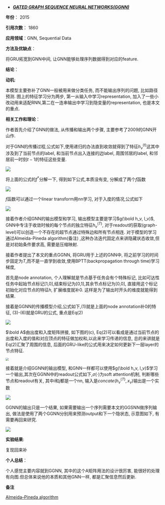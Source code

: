 + ***[GATED GRAPH SEQUENCE NEURAL NETWORKS(GGNN)](https://arxiv.org/abs/1511.05493)***   

**年份**： 2015

**引用次数**： 1860

**应用领域**：GNN, Sequential Data  

**方法及优缺点**：

将GRU拓宽到GNN中间, 让GNN能够处理序列数据得到对应的feature.

**结论**：

**动机**:  

本模型主要弥补了GNN一般被用来做分类任务, 而不能输出序列的问题, 比如路径预测. 图上的特征学习分为两步, 第一从输入中学习representation, 加入了一些小改动用来适配RNN,第二在一连串输出中学习到隐变量的representation, 也是本文的重点.

**相关工作和理论**：  

作者首先介绍了GNN的做法, 从传播和输出两个步骤, 主要参考了2009的GNN开山作.

对于GNN的传播过程,公式如下,使用递归的办法直到收敛就得到了特征$h_v^{(t)}$这其中涉及到了当前节点的label, 和当前节点出入连接的边label, 周围邻居的label, 和邻居前一时刻$t-1$的特征这些变量.

![](https://paperrecord.oss-cn-shanghai.aliyuncs.com/202205201704550.PNG)

将上面的公式的$f^*$分解一下, 得到如下公式,本质没有变, 分解成了两个$f$函数

![](https://paperrecord.oss-cn-shanghai.aliyuncs.com/202205201708095.PNG)

$f$函数可以通过一个linear transform用nn学习, 对于入度的情况,公式如下

![](https://paperrecord.oss-cn-shanghai.aliyuncs.com/202205201715917.PNG)

接着作者介绍GNN的输出模型和学习, 输出模型主要是学习$g(\bold h_v, l_v)$, GNN中专注于收敛时候的每个节点的独立特征$h_v^{(T)}$, 对于readout的获取(graph-level)可以创造一个不存在的超节点通过特殊边和所有节点相连. 对于模型的学习通过Almeida-Pineda algorithm(备注) ,这种办法迭代固定点来讲隐藏状态收敛,但是对初始条件要求高, 需要是压缩映射.

接着作者提出了本文的重点GGNN, 将GRU用于上述的GNN中, 将之前学习的时间步固定为$T$,而不是一直学到收敛,使用BPTT(backpropagation through time)学习梯度,

首先是node annotation, 个人理解就是节点基于任务会有个特殊标记, 比如可达性任务中起始节点标记[1,0],结束标记为[0,1],其余节点标记为[0,0], 直接用这个标记初始化对应节点的特征$h$, 扩展维度就补0. 这样是为了输出时开头的维度就能得到结果.

接着是GGNN的传播模型介绍,公式如下,(1)就是上面的node annotation补0的特征, (3)-(6)就是GRU的公式, 重点是Eq(2)

![](https://paperrecord.oss-cn-shanghai.aliyuncs.com/202205201758310.PNG)

$\bold A$由出度和入度矩阵拼接, 如下图的(c), Eq(2)可以看成是通过当前节点的出度和入度的值和对应顶点的特征做加权和,以此来学习传递的信息, 总的来讲就是Eq(2)汇聚了周围的信息, 后面的GRU-like的公式用来决定如何更新下一层layer的节点特征.

<img src="https://paperrecord.oss-cn-shanghai.aliyuncs.com/202205201800079.PNG" style="zoom:60%;" />

接着就是介绍GGNN的输出模型, 和GNN一样都可以使用$g(\bold h_v, l_v)$学习一个输出,其次在GGNN中的readout公式如下,$\sigma(\cdot)$为soft attention机制, 判断哪些节点和readout有关, 其中$i$和$j$都是一个nn, 输入是$concate(h_v^{(T)},x_v)$输出是一个实数

![](https://paperrecord.oss-cn-shanghai.aliyuncs.com/202205201813325.PNG)

GGNN的输出只是一个结果, 如果需要输出一个序列需要本文的GGSNN做序列输出, 做法是使用了两个GGNN分别用来预测output和下一个隐状态, 示意图如下, 有需要再回来研究.

![](https://paperrecord.oss-cn-shanghai.aliyuncs.com/202205201827571.PNG)

**实验结果**:  

复现回来补

**个人总结**：  

个人感觉主要内容就到GGNN, 其中的这个A矩阵用法的设计很厉害, 能很好的处理有向图.但总体来说他的本质和其他GNN一样, 都是汇聚信息然后更新.

**备注**  

[Almeida–Pineda algorithm](http://blog.nodetopo.com/2019/12/03/almeida-pineda-algorithm/)
